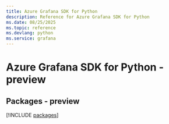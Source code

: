 ```yaml
---
title: Azure Grafana SDK for Python
description: Reference for Azure Grafana SDK for Python
ms.date: 08/25/2025
ms.topic: reference
ms.devlang: python
ms.service: grafana
---
```

# Azure Grafana SDK for Python - preview
## Packages - preview
[!INCLUDE [packages](grafana-index.md)]
